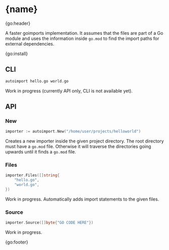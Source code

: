 # {name}

{go:header}

A faster goimports implementation. It assumes that the files are part of a Go module and uses the information inside `go.mod` to find the import paths for external dependencies.

{go:install}

## CLI

```bash
autoimport hello.go world.go
```

Work in progress (currently API only, CLI is not available yet).

## API

### New

```go
importer := autoimport.New("/home/user/projects/helloworld")
```

Creates a new importer inside the given project directory. The root directory must have a `go.mod` file. Otherwise it will traverse the directories going upwards until it finds a `go.mod` file.

### Files

```go
importer.Files([]string{
	"hello.go",
	"world.go",
})
```

Work in progress. Automatically adds import statements to the given files.

### Source

```go
importer.Source([]byte{"GO CODE HERE"})
```

Work in progress.

{go:footer}
